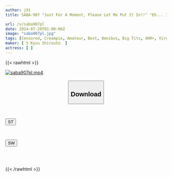 ```yaml
---
author: j91
title: SABA-907 "Just For A Moment, Please Let Me Put It In!!" "Eh... Is It Okay For An Older Woman Like Me To Be The First...?" A Real Goddess!! When She Gently Accepted The Wish Of A Troubled Virgin, She Put It In Lol And It Turned Out To Be A Perfect Match For The Wives Who Let Him Have Raw Creampie Sex For The First Time SP2

url: /v/saba907pl
date: 2024-07-20T01:00:00Z
image: "saba907pl.jpg"
tags: [Censored, Creampie, Amateur, Best, Omnibus, Big Tits, 4HR+, Virgin Man	]
maker: [ S Kyuu Shirouto  ]
actress: [ ]
---
```



{{< rawhtml >}}

<div class="video" data-videoid="YWz99jx428fvJv1">
    <a href="javascript:;">
        <img src="/v/saba907pl/saba907pl.jpg" width="WIDTH" height="HEIGHT" alt="saba907pl.mp4" loading="lazy">
    </a>
</div>

<script type="text/javascript" src="https://j91.asia/asset/on-demand-st.js"></script>

<br>
  <link rel="stylesheet" href="https://j91.asia/asset/bs5.css">
  
  <center>
  <button class="btn btn-primary" type="button" data-bs-toggle="collapse" data-bs-target=".multi-collapse" aria-expanded="false" aria-controls="multiCollapseExample1 multiCollapseExample2"><h2>Download</h2></button></center>
</p>
<div class="row">
  <div class="col">
    <div class="collapse multi-collapse" id="multiCollapseExample1">
      <div class="card card-body">
	      	      <br>
<div class="buttons">  
<p><a href="/v/saba907pl/st.html" target="_blank"><button class="btn-hover color-3"><i class="fa fa-download"></i> ST</button></a></p></div>
    </div>
  </div>
</div>
  <div class="col">
    <div class="collapse multi-collapse" id="multiCollapseExample2">
      <div class="card card-body">
	      <br>
<div class="buttons">
<p><a href="/v/saba907pl/sw.html" target="_blank"><button class="btn-hover color-2"><i class="fa fa-download"></i> SW</button></a></p></div>
<br><br>
      </div>
    </div>
  </div>
</div>

{{< /rawhtml >}}